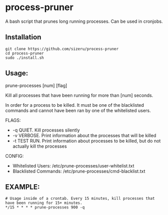 # process-pruner
A bash script that prunes long running processes. Can be used in cronjobs.

## Installation
```
git clone https://github.com/sizeru/process-pruner
cd process-pruner
sudo ./install.sh
```

## Usage: 
prune-processes [num] [flag]

Kill all processes that have been running for more than [num] seconds.

In order for a process to be killed. It must be one of the blacklisted commands and cannot have been
ran by one of the whitelisted users.

FLAGS:

- -q QUIET. Kill processes silently
- -v VERBOSE. Print information about the processes that will be killed
- -t TEST RUN. Print information about processes to be killed, but do not actually kill the processes

CONFIG:
- Whitelisted Users: /etc/prune-processes/user-whitelist.txt
- Blacklisted Commands: /etc/prune-processes/cmd-blacklist.txt

## EXAMPLE:
```
# Usage inside of a crontab. Every 15 minutes, kill processes that have been running for 15+ minutes.
*/15 * * * * prune-processes 900 -q
```
